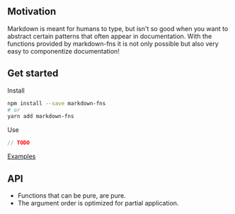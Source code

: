 ## Motivation
Markdown is meant for humans to type, but isn't so good when you want to abstract certain patterns that often appear in documentation. With the functions provided by markdown-fns it is not only possible but also very easy to componentize documentation!

## Get started

Install

```bash
npm install --save markdown-fns
# or
yarn add markdown-fns
```

Use

```typescript
// TODO
```

[Examples](https://github.com/skulptur/markdown-fns/tree/master/example)

## API
- Functions that can be pure, are pure.
- The argument order is optimized for partial application.
